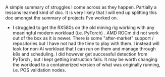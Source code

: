 A simple summary of struggles I come across as they happen. Partially a lessons learned kind of doc. It is very likely that I will end up splitting this doc amongst the summary of projects I've worked on.

- I struggled to get the RX580s on the old mining rig working with any meaningful modern workload (i.e. PyTorch) . AMD ROCm did not work out of the box as it is newer. There is some "after-market" support / repositories but I have not had the time to play with them. I instead will look for non-AI workload that I can run on them and manage through k8s and scheduling. I did however get successful detection from PyTorch , but I kept getting instruction fails. It may be worth changing the workload to a containerized version of what was originally running, i.e. POS validation nodes.
